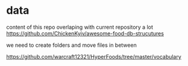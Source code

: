 # data


content of this repo overlaping with current repository a lot
https://github.com/ChickenKyiv/awesome-food-db-strucutures



we need to create folders and move files in between



https://github.com/warcraft12321/HyperFoods/tree/master/vocabulary


